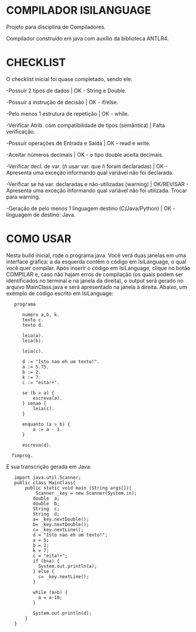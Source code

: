 # COMPILADOR ISILANGUAGE
Projeto para disciplina de Compiladores.

Compilador construído em java com auxílio da biblioteca ANTLR4.

# CHECKLIST
O checklist inicial foi quase completado, sendo ele:

-Possuir 2 tipos de dados                                      | OK - String e Double.

-Possuir a instrução de decisão                                | OK - if/else.

-Pelo menos 1 estrutura de repetição                           | OK - while.

-Verificar Atrib. com compatibilidade de tipos (semântica)     | Falta verificação.

-Possuir operações de Entrada e Saída	                     | OK - read e write.

-Aceitar números decimais 	                                   | OK - o tipo double aceita decimais.

-Verificar decl. de var. (ñ usar var. que ñ foram declaradas)	| OK - Apresenta uma exceção informando qual variável não foi declarada.

-Verificar se há var. declaradas e não-utilizadas (warning)    | OK/REVISAR - Apresenta uma exceção informando qual variável não foi utilizada. Trocar para warning.

-Geração de pelo menos 1 linguagem destino (C/Java/Python)     | OK - linguagem de destino: Java.

# COMO USAR
Nesta build inicial, rode o programa java. Você verá duas janelas em uma interface gráfica: a da esquerda contém o código em IsiLanguage, o qual você quer compilar. Após inserir o código em IsiLanguage, clique no botão COMPILAR e, caso não hajam erros de compilação (os quais podem ser identificados no terminal e na janela da direita), o output será gerado no arquivo MainClass.java e será apresentado na janela à direita. Abaixo, um exemplo de código escrito em IsiLanguage:

       programa

          numero a,b, k.
          texto c.
          texto d.

          leia(a).
          leia(b).

          leia(c).

          d := "Isto nao eh um texto!".
          a := 5.75.
          b := 2.
          k := 7.
          c := "eita!+".

          se (b > a) {
              escreva(a).
          } senao {
              leia(c).
          }
          
          enquanto (a > b) {
              a := a - 1.
          }

          escreva(d).

      fimprog.

E sua transcrição gerada em Java:

       import java.util.Scanner;
       public class MainClass{ 
           public static void main (String args[]){ 
               Scanner _key = new Scanner(System.in);
              double  a;
              double  b;
              String  c;
              String  d;
              a= _key.nextDouble();
              b= _key.nextDouble();
              c= _key.nextLine();
              d = "Isto nao eh um texto!";
              a = 5;
              b = 2;
              k = 7;
              c = "eita!+";
              if (b>a) {
                System.out.println(a);
              } else {
                c= _key.nextLine();
              }
              
              while (a>b) {
                a = a-10;
              } 

              System.out.println(d);
           }
       }
